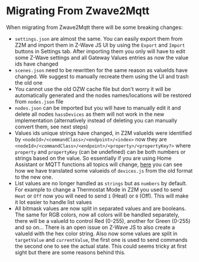 # Migrating From Zwave2Mqtt

When migrating from Zwave2Mqtt there will be some breaking changes:

- `settings.json` are almost the same. You can easily export them from Z2M and import them in Z-Wave JS UI by using the `Export` and `Import` buttons in Settings tab. After importing them you only will have to edit some Z-Wave settings and all Gateway Values entries as now the value ids have changed
- `scenes.json` need to be rewritten for the same reason as valueIds have changed. We suggest to manually recreate them using the UI and trash the old one
- You cannot use the old OZW cache file but don't worry it will be automatically generated and the nodes names/locations will be restored from `nodes.json` file
- `nodes.json` can be imported but you will have to manually edit it and delete all nodes `hassDevices` as them will not work in the new implementation (alternatively instead of deleting you can manually convert them, see next steps)
- Values ids unique strings have changed, in Z2M valueIds were identified by `<nodeId>/<commandClass>/<endpoint>/<index>` now they are `<nodeId>/<commandClass>/<endpoint>/<property>/<propertyKey?>` where `property` and `propertyKey` (can be undefined) can be both numbers or strings based on the value. So essentially if you are using Home Assistant or MQTT functions all topics will change, [here](https://github.com/zwave-js/zwave-js-ui/pull/20/files#diff-4a25087ac983e835241cfb02c43c408df47b81f77546ef07c4dcfe9acf019eeeR4) you can see how we have translated some valueids of `devices.js` from the old format to the new one.
- List values are no longer handled as `strings` but as `numbers` by default. For example to change a Thermostat Mode in Z2M you used to send `Heat` or `Off` now you will need to send `1` (Heat) or `0` (Off). This will make it lot easier to handle list values
- All bitmask values are now split in separated values and are booleans. The same for RGB colors, now all colors will be handled separately, there will be a valueId to control Red (0-255), another for Green (0-255) and so on... There is an open issue on Z-Wave JS to also create a valueId with the hex color string. Also now some values are split in `targetValue` and `currentValue`, the first one is used to send commands the second one to see the actual state. This could seems tricky at first sight but there are some reasons behind this.
